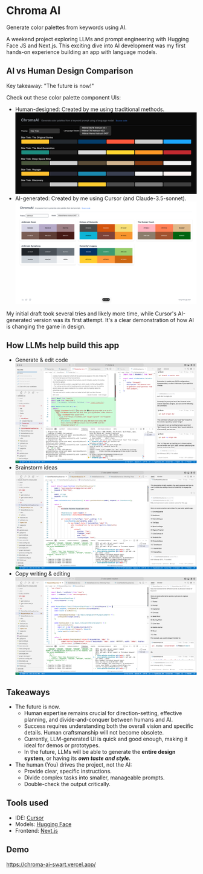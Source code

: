 # Chroma AI

Generate color palettes from keywords using AI.

A weekend project exploring LLMs and prompt engineering with Hugging Face JS and Next.js. This exciting dive into AI development was my first hands-on experience building an app with language models.

## AI vs Human Design Comparison

Key takeaway: "The future is now!"

Check out these color palette component UIs:
- Human-designed: Created by me using traditional methods.
![My draft UI](public/readme/ui-my-draft.png)
- AI-generated: Created by me using Cursor (and Claude-3.5-sonnet).
![Cursor draft UI](public/readme/ui-cursor-claude.png)

My initial draft took several tries and likely more time, while Cursor's AI-generated version was its first attempt. It's a clear demonstration of how AI is changing the game in design.

## How LLMs help build this app

- Generate & edit code
![Cursor 1](public/readme/cursor-gen-ui.png)
- Brainstorm ideas
![Cursor 2](public/readme/cursor-brainstorm-app-names.png)
- Copy writing & editing
![Cursor 2](public/readme/cursor-copy-edit.png)

## Takeaways

- The future is now.
  - Human expertise remains crucial for direction-setting, effective planning, and divide-and-conquer between humans and AI.
  - Success requires understanding both the overall vision and specific details. Human craftsmanship will not become obsolete.
  - Currently, LLM-generated UI is quick and good enough, making it ideal for demos or prototypes.
  - In the future, LLMs will be able to generate the **entire design system**, or having its ***own taste and style.***
- The human (You) drives the project, not the AI:
  - Provide clear, specific instructions.
  - Divide complex tasks into smaller, manageable prompts.
  - Double-check the output critically.

## Tools used

- IDE: [Cursor](https://cursor.sh/)
- Models: [Hugging Face](https://huggingface.co/docs/huggingface.js/en/index)
- Frontend: [Next.js](https://nextjs.org/)

## Demo

https://chroma-ai-swart.vercel.app/
